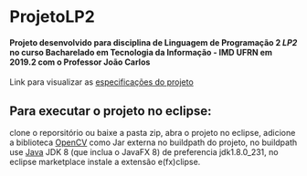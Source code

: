 # ProjetoLP2

#### Projeto desenvolvido para disciplina de Linguagem de Programação 2 *LP2* no curso Bacharelado em Tecnologia da Informação - IMD UFRN em 2019.2 com o Professor João Carlos
Link para visualizar as [especificações do projeto](https://drive.google.com/file/d/1GGtlH5OPSuVBuUmKUBn1I5XAMXABicbM/view?usp=sharing) 

## Para executar o projeto no eclipse:
clone o reporsitório ou baixe a pasta zip, abra o projeto no eclipse, adicione a biblioteca [OpenCV](https://opencv.org/) como Jar externa no buildpath do projeto, no buildpath use [Java](https://www.dropbox.com/s/3i6wv4i49os0wen/jdk-8u231-linux-x64.tar.gz?dl=0) JDK 8 (que inclua o JavaFX 8) de preferencia jdk1.8.0_231, no eclipse marketplace instale a extensão e(fx)clipse. 
